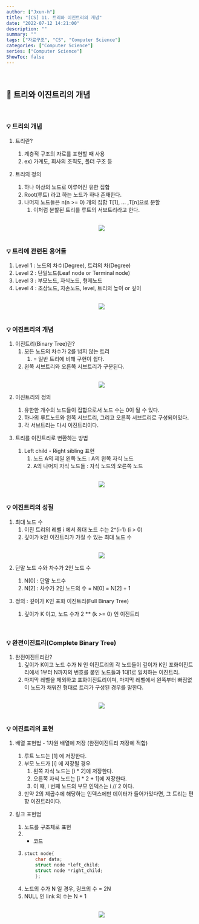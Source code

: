 ```yaml
---
author: ["Jxun-h"]
title: "[CS] 11. 트리와 이진트리의 개념"
date: "2022-07-12 14:21:00"
description: ""
summary: ""
tags: ["자료구조", "CS", "Computer Science"]
categories: ["Computer Science"]
series: ["Computer Science"]
ShowToc: false
---
```


<br>

## 📌 트리와 이진트리의 개념

<br>

### 💡 트리의 개념

1.  트리란?
    1.  계층적 구조의 자료를 표현할 때 사용
    2.  ex) 가계도, 회사의 조직도, 폴더 구조 등

2.  트리의 정의
    1.  하나 이상의 노드로 이루어진 유한 집합
    2.  Root(루트) 라고 하는 노드가 하나 존재한다.
    3.  나머지 노드들은 n(n >= 0) 개의 집합 T[1], ... ,T[n]으로 분할
        1.  이처럼 분할된 트리를 루트의 서브트리라고 한다.

<br>

<center><img src='/cs_11_1.png' /></center>

<br>

### 💡 트리에 관련된 용어들

1.  Level 1 : 노드의 차수(Degree), 트리의 차(Degree)
2.  Level 2 : 단일노드(Leaf node or Terminal node)
3.  Level 3 : 부모노드, 자식노드, 형제노드
4.  Level 4 : 조상노드, 자손노드, level, 트리의 높이 or 깊이

<br>

<center><img src='/cs_11_2.png' /></center>

<br>

### 💡 이진트리의 개념

1.  이진트리(Binary Tree)란?
    1.  모든 노드의 차수가 2를 넘지 않는 트리
        1.  = 일반 트리에 비해 구현이 쉽다.
    2.  왼쪽 서브트리와 오른쪽 서브트리가 구분된다.

<br>

<center><img src='/cs_11_3.png' /></center>

2.  이진트리의 정의
    1.  유한한 개수의 노드들이 집합으로서 노드 수는 0이 될 수 있다.
    2.  하나의 루트노드와 왼쪽 서브트리, 그리고 오른쪽 서브트리로 구성되어있다.
    3.  각 서브트리는 다시 이진트리이다.

3.  트리를 이진트리로 변환하는 방법
    1.  Left child - Right sibling 표현
        1.  노드 A의 제일 왼쪽 노드 : A의 왼쪽 자식 노드
        2.  A의 나머지 자식 노드들 : 자식 노드의 오른쪽 노드

<br>

<center><img src='/cs_11_4.png' /></center>

<br>

### 💡 이진트리의 성질

1.  최대 노드 수
    1.  이진 트리의 레벨 i 에서 최대 노드 수는 2^(i-1) (i > 0)
    2.  깊이가 k인 이진트리가 가질 수 있는 최대 노드 수

<br>

<center><img src='/cs_11_5.png' /></center>

2.  단말 노드 수와 차수가 2인 노드 수
    1.  N[0] : 단말 노드수
    2.  N[2] : 차수가 2인 노드의 수 = N[0] = N[2] + 1

3.  정의 : 깊이가 K인 포화 이진트리(Full Binary Tree)
    1.  깊이가 K 이고, 노드 수가 2 ** (k >= 0) 인 이진트리

<br>

### 💡 완전이진트리(Complete Binary Tree)

1.  완전이진트리란?
    1.  깊이가 K이고 노드 수가 N 인 이진트리의 각 노드들이 깊이가 K인 포화이진트리에서 1부터 N까지의 번호를 붙인 노드들과 1대1로 일치하는 이진트리.
    2.  마지막 레벨을 제외하고 포화이진트리이며, 마지막 레벨에서 왼쪽부터 빠짐없이 노드가 채워진 형태로 트리가 구성된 경우를 말한다.

<br>

<center><img src='/cs_11_6.png' /></center>

<br>

### 💡 이진트리의 표현

1.  배열 표현법 - 1차원 배열에 저장 (완전이진트리 저장에 적합)
    1.  루트 노드는 [1] 에 저장한다.
    2.  부모 노드가 [i] 에 저장될 경우
        1.  왼쪽 자식 노드는 [i * 2]에 저장한다.
        2.  오른쪽 자식 노드는 [i * 2 + 1]에 저장한다.
        3.  이 때, i 번째 노드의 부모 인덱스는 i // 2 이다.
    3.  만약 2의 제곱수에 해당하는 인덱스에만 데이터가 들어가있다면, 그 트리는 편향 이진트리이다.

2.  링크 표현법
    1.  노드를 구조체로 표현 
    2.  * 코드
    3.  ```c++
        stuct node{ 
            char data; 
            struct node *left_child; 
            struct node *right_child; 
            };
        ```
    4.  노드의 수가 N 일 경우, 링크의 수 = 2N
    5.  NULL 인 link 의 수는 N + 1

<br>

<center><img src='/cs_11_7.png' /></center>